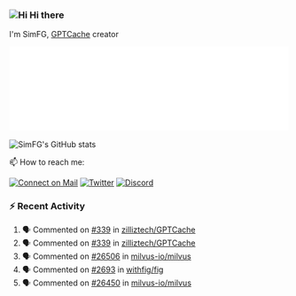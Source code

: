 ### <img src='https://qpluspicture.oss-cn-beijing.aliyuncs.com/6LjjQA/Hi.gif' alt='Hi' width="24"/> Hi there

I'm SimFG, [GPTCache](https://github.com/zilliztech/GPTCache) creator

![Metrics 👋](/metrics.plugin.followup.user.svg)

![SimFG's GitHub stats](https://github-readme-stats.vercel.app/api?username=SimFG&show_icons=true&theme=radical&count_private=true)

📫 How to reach me:

[![Connect on Mail](https://img.shields.io/badge/Ask%20me-anything-1abc9c.svg)](mailto:1142838399@qq.com)
[![Twitter](https://img.shields.io/twitter/follow/FogSim?style=social)](https://twitter.com/FogSim)
[![Discord](https://img.shields.io/discord/1092648432495251507?label=Discord&logo=discord)](https://discord.gg/Q8C6WEjSWV)

### :zap: Recent Activity

<!--START_SECTION:activity-->
1. 🗣 Commented on [#339](https://github.com/zilliztech/GPTCache/issues/339) in [zilliztech/GPTCache](https://github.com/zilliztech/GPTCache)
2. 🗣 Commented on [#339](https://github.com/zilliztech/GPTCache/issues/339) in [zilliztech/GPTCache](https://github.com/zilliztech/GPTCache)
3. 🗣 Commented on [#26506](https://github.com/milvus-io/milvus/issues/26506) in [milvus-io/milvus](https://github.com/milvus-io/milvus)
4. 🗣 Commented on [#2693](https://github.com/withfig/fig/issues/2693) in [withfig/fig](https://github.com/withfig/fig)
5. 🗣 Commented on [#26450](https://github.com/milvus-io/milvus/issues/26450) in [milvus-io/milvus](https://github.com/milvus-io/milvus)
<!--END_SECTION:activity-->

